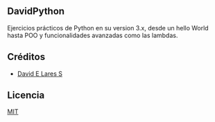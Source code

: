 ## DavidPython

Ejercicios prácticos de Python en su version 3.x, desde un hello World hasta POO y funcionalidades avanzadas como las lambdas.

## Créditos
- [David E Lares S](https://twitter.com/@davidlares3)

## Licencia

[MIT](https://opensource.org/licenses/MIT)
